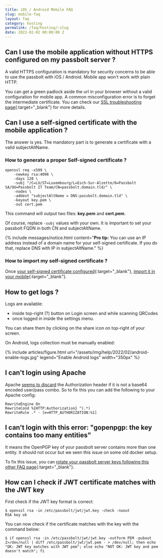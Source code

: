 ```yaml
---
title: iOS / Android Mobile FAQ
slug: mobile-faq
layout: faq
category: hosting
permalink: /faq/hosting/:slug
date: 2022-02-02 00:00:00 Z
---
```


## Can I use the mobile application without HTTPS configured on my passbolt server ?

A valid HTTPS configuration is mandatory for security concerns to be able to use the passbolt with iOS / Android. Mobile app won't work with plain HTTP.

You can get a green padlock aside the url in your browser without a valid configuration for mobile app. A common misconfiguration error is to forget the intermediate certificate. You can check our [SSL troubleshooting page](/faq/hosting/troubleshoot-ssl){:target="_blank"} for more details.


## Can I use a self-signed certificate with the mobile application ?

The answer is yes. The mandatory part is to generate a certificate with a valid subjectAltName.

### How to generate a proper Self-signed certificate ?

```
openssl req -x509 \
    -newkey rsa:4096 \
    -days 120 \
    -subj "/C=LU/ST=Luxembourg/L=Esch-Sur-Alzette/O=Passbolt SA/OU=Passbolt IT Team/CN=passbolt.domain.tld/" \
    -nodes \
    -addext "subjectAltName = DNS:passbolt.domain.tld" \
    -keyout key.pem \
    -out cert.pem
```

This command will output two files: **key.pem** and **cert.pem**.

Of course, replace `-subj` values with your own. It is important to set your passbolt FQDN in both CN and subjectAltName.

{% include messages/notice.html
    content="<b>Pro tip:</b> You can use an IP address instead of a domain name for your self-signed certificate.
    If you do that, replace DNS with IP in subjectAltName."
%}

### How to import my self-signed certificate ?

Once [your self-signed certificate configured](/configure/https/){:target="_blank"}, [import it in your mobile](/faq/hosting/how-to-import-ssl-certificate-on-mobile){:target="_blank"}.

## How to get logs ?

Logs are available:

  * inside top-right (?) button on Login screen and while scanning QRCodes
  * once logged in inside the settings menu.

You can share them by clicking on the share icon on top-right of your screen.

On Android, logs collection must be manually enabled:

{% include articles/figure.html 
    url="/assets/img/help/2022/02/android-enable-logs.jpg"
    legend="Enable Android logs" 
    width="350px"
%}

## I can't login using Apache

Apache [seems to discard](https://github.com/tymondesigns/jwt-auth/wiki/Authentication) the Authorization header if it is not a base64 encoded user/pass combo. So to fix this you can add the following to your Apache config:

```
RewriteEngine On
RewriteCond %{HTTP:Authorization} ^(.*)
RewriteRule .* - [e=HTTP_AUTHORIZATION:%1]
```

## I can't login with this error: "gopenpgp: the key contains too many entities"

It means the OpenPGP key of your passbolt server contains more than one entity. It should not occur but we seen this issue on some old docker setup.

To fix this issue, you can [rotate your passbolt server keys following this other FAQ page](/faq/hosting/how-to-rotate-server-gpg-keys){:target="_blank"}.

## How can I check if JWT certificate matches with the JWT key

First check if the JWT key format is correct:

```
$ openssl rsa -in /etc/passbolt/jwt/jwt.key -check -noout
RSA key ok
```

You can now check if the certificate matches with the key with the command below:

```
$ if openssl rsa -in /etc/passbolt/jwt/jwt.key -outform PEM -pubout 2>/dev/null | diff /etc/passbolt/jwt/jwt.pem - > /dev/null; then echo "OK: JWT key matches with JWT pem"; else echo "NOT OK: JWT key and pem doesn't match"; fi
```